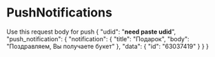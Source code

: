# PushNotifications

Use this request body for push
{
  "udid": "**need paste udid**",
  "push_notification": {
    "notification": {
      "title": "Подарок",
      "body": "Поздравляем, Вы получаете букет"
    },
    "data": {
"id": "63037419"
}
  }
}

